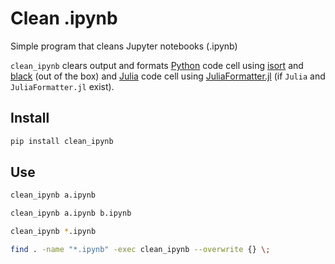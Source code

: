 # Clean .ipynb

Simple program that cleans Jupyter notebooks (.ipynb)

`clean_ipynb` clears output and formats [Python](https://www.python.org) code cell using [isort](https://github.com/timothycrosley/isort) and [black](https://github.com/ambv/black) (out of the box) and [Julia](https://julialang.org) code cell using [JuliaFormatter.jl](https://github.com/domluna/JuliaFormatter.jl) (if `Julia` and `JuliaFormatter.jl` exist).

## Install

``` bash
pip install clean_ipynb
```

## Use

``` bash
clean_ipynb a.ipynb
```

``` bash
clean_ipynb a.ipynb b.ipynb
```

``` bash
clean_ipynb *.ipynb
```

``` bash
find . -name "*.ipynb" -exec clean_ipynb --overwrite {} \;
```
